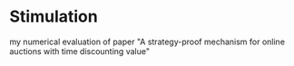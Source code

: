 # Stimulation
my numerical evaluation of paper "A strategy-proof mechanism for online auctions with time discounting value"
